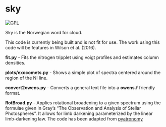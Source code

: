 # sky

[![GPL](https://img.shields.io/badge/license-GNU%20GPLv3-brightgreen.svg)](http://choosealicense.com/licenses/gpl-3.0/)


Sky is the Norwegian word for cloud.

This code is currently being built and is not fit for use. The work using this code will be features in Wilson et al. (2016).

**fit.py** - Fits the nitrogen tripplet using voigt profiles and estimates column densities.

**plots/exocomets.py** - Shows a simple plot of spectra centered around the region of the NI line.

**convert2owens.py** - Converts a general text file into a **owens.f** friendly format.

**RotBroad.py** - Applies rotational broadening to a given spectrum using the formulae given in Gray’s “The Observation and Analysis of Stellar Photospheres”. It allows for limb darkening parameterized by the linear limb-darkening law. The code has been adapted from [pyatronomy](http://pyastronomy.readthedocs.io/en/latest/pyaslDoc/aslDoc/rotBroad.html)
